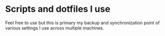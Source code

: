 Scripts and dotfiles I use
==========================

Feel free to use but this is primary my backup and synchronization
point of various settings I use across multiple machines.

